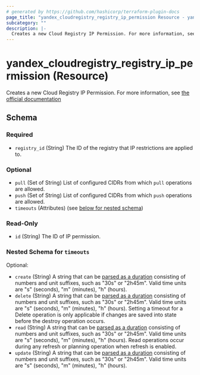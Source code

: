 ```yaml
---
# generated by https://github.com/hashicorp/terraform-plugin-docs
page_title: "yandex_cloudregistry_registry_ip_permission Resource - yandex"
subcategory: ""
description: |-
  Creates a new Cloud Registry IP Permission. For more information, see the official documentation https://yandex.cloud/docs/cloud-registry/operations/registry/registry-access
---
```


# yandex_cloudregistry_registry_ip_permission (Resource)

Creates a new Cloud Registry IP Permission. For more information, see [the official documentation](https://yandex.cloud/docs/cloud-registry/operations/registry/registry-access)



<!-- schema generated by tfplugindocs -->
## Schema

### Required

- `registry_id` (String) The ID of the registry that IP restrictions are applied to.

### Optional

- `pull` (Set of String) List of configured CIDRs from which `pull` operations are allowed.
- `push` (Set of String) List of configured CIDRs from which `push` operations are allowed.
- `timeouts` (Attributes) (see [below for nested schema](#nestedatt--timeouts))

### Read-Only

- `id` (String) The ID of IP permission.

<a id="nestedatt--timeouts"></a>
### Nested Schema for `timeouts`

Optional:

- `create` (String) A string that can be [parsed as a duration](https://pkg.go.dev/time#ParseDuration) consisting of numbers and unit suffixes, such as "30s" or "2h45m". Valid time units are "s" (seconds), "m" (minutes), "h" (hours).
- `delete` (String) A string that can be [parsed as a duration](https://pkg.go.dev/time#ParseDuration) consisting of numbers and unit suffixes, such as "30s" or "2h45m". Valid time units are "s" (seconds), "m" (minutes), "h" (hours). Setting a timeout for a Delete operation is only applicable if changes are saved into state before the destroy operation occurs.
- `read` (String) A string that can be [parsed as a duration](https://pkg.go.dev/time#ParseDuration) consisting of numbers and unit suffixes, such as "30s" or "2h45m". Valid time units are "s" (seconds), "m" (minutes), "h" (hours). Read operations occur during any refresh or planning operation when refresh is enabled.
- `update` (String) A string that can be [parsed as a duration](https://pkg.go.dev/time#ParseDuration) consisting of numbers and unit suffixes, such as "30s" or "2h45m". Valid time units are "s" (seconds), "m" (minutes), "h" (hours).
